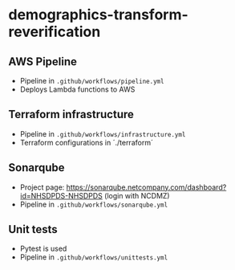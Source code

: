 # demographics-transform-reverification

## AWS Pipeline
- Pipeline in `.github/workflows/pipeline.yml`
- Deploys Lambda functions to AWS

## Terraform infrastructure
- Pipeline in `.github/workflows/infrastructure.yml`
- Terraform configurations in ´./terraform´

## Sonarqube
- Project page: https://sonarqube.netcompany.com/dashboard?id=NHSDPDS-NHSDPDS (login with NCDMZ)
- Pipeline in `.github/workflows/sonarqube.yml`

## Unit tests
- Pytest is used
- Pipeline in `.github/workflows/unittests.yml`
